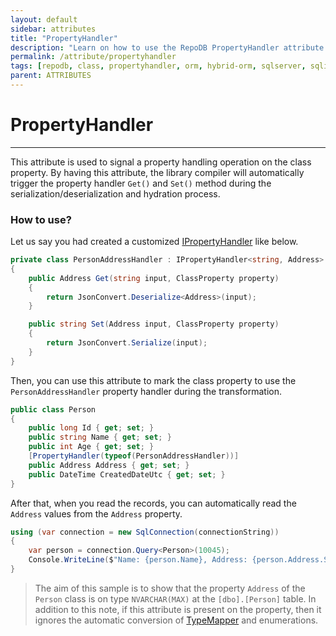 ```yaml
---
layout: default
sidebar: attributes
title: "PropertyHandler"
description: "Learn on how to use the RepoDB PropertyHandler attribute."
permalink: /attribute/propertyhandler
tags: [repodb, class, propertyhandler, orm, hybrid-orm, sqlserver, sqlite, mysql, postgresql]
parent: ATTRIBUTES
---
```


# PropertyHandler

---

This attribute is used to signal a property handling operation on the class property. By having this attribute, the library compiler will automatically trigger the property handler `Get()` and `Set()` method during the serialization/deserialization and hydration process.

### How to use?

Let us say you had created a customized [IPropertyHandler](/interface/ipropertyhandler) like below.

```csharp
private class PersonAddressHandler : IPropertyHandler<string, Address>
{
    public Address Get(string input, ClassProperty property)
    {
        return JsonConvert.Deserialize<Address>(input);
    }

    public string Set(Address input, ClassProperty property)
    {
        return JsonConvert.Serialize(input);
    }
}
```

Then, you can use this attribute to mark the class property to use the `PersonAddressHandler` property handler during the transformation.

```csharp
public class Person
{
    public long Id { get; set; }
    public string Name { get; set; }
    public int Age { get; set; }
    [PropertyHandler(typeof(PersonAddressHandler))]
    public Address Address { get; set; }
    public DateTime CreatedDateUtc { get; set; }
}
```

After that, when you read the records, you can automatically read the `Address` values from the `Address` property.

```csharp
using (var connection = new SqlConnection(connectionString))
{
    var person = connection.Query<Person>(10045);
    Console.WriteLine($"Name: {person.Name}, Address: {person.Address.Street}, {person.Address.Region}, {person.Address.Country} ({person.Address.ZipCode})")
}
```

> The aim of this sample is to show that the property `Address` of the `Person` class is on type `NVARCHAR(MAX)` at the `[dbo].[Person]` table. In addition to this note, if this attribute is present on the property, then it ignores the automatic conversion of [TypeMapper](/mapper/typemapper#automatic) and enumerations.